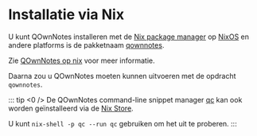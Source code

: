 # Installatie via Nix

U kunt QOwnNotes installeren met de [Nix package manager](https://wiki.nixos.org/wiki/Nix_package_manager) op [NixOS](https://nixos.org/) en andere platforms is de pakketnaam [qownnotes](https://search.nixos.org/packages?channel=unstable&show=qownnotes).

Zie [QOwnNotes op nix](https://search.nixos.org/packages?channel=unstable&show=qownnotes) voor meer informatie.

Daarna zou u QOwnNotes moeten kunnen uitvoeren met de opdracht `qownnotes`.

::: tip
<0 /> De QOwnNotes command-line snippet manager [qc](https://github.com/qownnotes/qc) kan ook worden geïnstalleerd via de [Nix Store](https://search.nixos.org/packages?channel=unstable&show=qc).

U kunt `nix-shell -p qc --run qc` gebruiken om het uit te proberen.
:::
